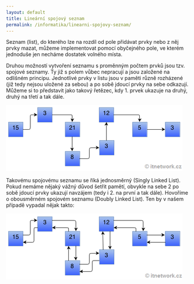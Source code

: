 ```yaml
---
layout: default
title: Lineární spojový seznam
permalink: /informatika/linearni-spojovy-seznam/
---
```


Seznam (list), do kterého lze na rozdíl od pole přidávat prvky nebo z
něj prvky mazat, můžeme implementovat pomocí obyčejného pole, ve kterém
jednoduše jen necháme dostatek volného místa.

Druhou možností vytvoření seznamu s proměnným počtem prvků jsou tzv.
spojové seznamy. Ty již s polem vůbec nepracují a jsou založené na
odlišném principu. Jednotlivé prvky v listu jsou v paměti různě
rozházené (již tedy nejsou uložené za sebou) a po sobě jdoucí prvky na
sebe odkazují. Můžeme si to představit jako takový řetězec, kdy 1. prvek
ukazuje na druhý, druhý na třetí a tak dále.

![LSS 1](/assets/lss-1.png)

Takovému spojovému seznamu se říká jednosměrný (Singly Linked List).
Pokud nemáme nějaký vážný důvod šetřit pamětí, obvykle na sebe 2 po
sobě jdoucí prvky ukazují navzájem (tedy i 2. na první a tak dále).
Hovoříme o obousměrném spojovém seznamu (Doubly Linked List). Ten by v
našem případě vypadal nějak takto:

![LSS 2](/assets/lss-2.png)
